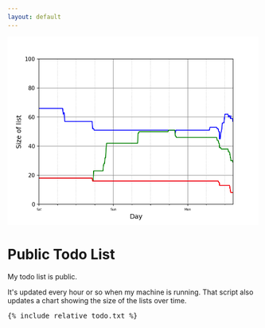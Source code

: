 ```yaml
---
layout: default
---
```



<IMG SRC="priority.png" alt="Chart showing the size of the personal list over time" width=600>

# Public Todo List 

My todo list is public. 

It's updated every hour or so when my machine is running. That script also updates a chart showing the size of the lists over time.  

<pre>
{% include_relative todo.txt %} 
</pre>

